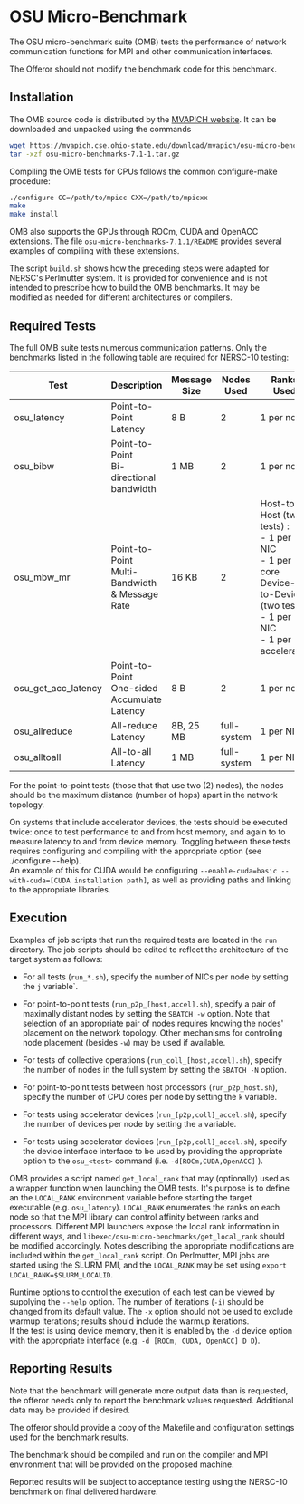 #  OSU Micro-Benchmark

The OSU micro-benchmark suite (OMB) tests the performance of
network communication functions for MPI and other communication interfaces.

The Offeror should not modify the benchmark code for this benchmark.

## Installation

The OMB source code is distributed by the
[MVAPICH website](https://mvapich.cse.ohio-state.edu/benchmarks/).
It can be downloaded and unpacked using the commands
```bash
wget https://mvapich.cse.ohio-state.edu/download/mvapich/osu-micro-benchmarks-7.1-1.tar.gz
tar -xzf osu-micro-benchmarks-7.1-1.tar.gz
```

Compiling the OMB tests for CPUs follows the common configure-make procedure:
```bash
./configure CC=/path/to/mpicc CXX=/path/to/mpicxx
make
make install
```

OMB also supports the GPUs through ROCm, CUDA and OpenACC extensions.
The file `osu-micro-benchmarks-7.1.1/README`
provides several examples of compiling with these extensions.

The script `build.sh` shows how the preceding steps were adapted 
for NERSC's Perlmutter system. 
It is provided for convenience and is not intended to prescribe 
how to build the OMB benchmarks. 
It may be modified as needed for different architectures or compilers.

## Required Tests

The full OMB suite tests numerous communication patterns.
Only the benchmarks listed in the following table are required
for NERSC-10 testing:


| Test                |Description| Message <br> Size | Nodes <br> Used | Ranks <br> Used |
|---                  |---        |---                |--- |--- |
| osu_latency         | Point-to-Point <br> Latency |  8  B | 2 | 1 per node |
| osu_bibw            | Point-to-Point <br> Bi-directional <br> bandwidth |  1 MB | 2 | 1 per node |
| osu_mbw_mr          | Point-to-Point <br> Multi-Bandwidth <br>& Message Rate | 16 KB | 2 | Host-to-Host (two tests) :<br>     - 1 per NIC<br>    - 1 per core <br> Device-to-Device (two tests):<br>    - 1 per NIC<br>    - 1 per accelerator |
| osu_get_acc_latency | Point-to-Point <br> One-sided Accumulate Latency |  8  B | 2 | 1 per node |
| osu_allreduce       | All-reduce Latency | 8B, 25 MB | full-system | 1 per NIC |
| osu_alltoall        | All-to-all Latency |  1 MB | full-system | 1 per NIC | 

For the point-to-point tests (those that that use two (2) nodes),
the nodes should be the maximum distance (number of hops) apart
in the network topology.

On systems that include accelerator devices,
the tests should be executed twice:
once to test performance to and from host memory,
and again to to measure latency to and from device memory.
Toggling between these tests requires configuring and compiling with the appropriate option (see ./configure --help).  
An example of this for CUDA would be configuring `--enable-cuda=basic --with-cuda=[CUDA installation path]`, 
as well as providing paths and linking to the appropriate libraries.

## Execution

Examples of job scripts that run the required tests
are located in the `run` directory.
The job scripts should be edited to reflect
the architecture of the target system as follows:

- For all tests (`run_*.sh`), 
  specify the number of NICs per node
  by setting the `j` variable`.

- For point-to-point tests (`run_p2p_[host,accel].sh`),
  specify a pair of maximally distant nodes
  by setting the `SBATCH -w` option.
  Note that selection of an appropriate pair of nodes
  requires knowing the nodes' placement on the network topology.
  Other mechanisms for controling node placement (besides `-w`)
  may be used if available.

- For tests of collective operations (`run_coll_[host,accel].sh`), 
  specify the number of nodes in the full system 
  by setting the `SBATCH -N` option.

- For point-to-point tests between host processors (`run_p2p_host.sh`),
  specify the number of CPU cores per node
  by setting the `k` variable.

- For tests using accelerator devices (`run_[p2p,coll]_accel.sh`),
  specify the number of devices per node
  by setting the `a` variable.

- For tests using accelerator devices (`run_[p2p,coll]_accel.sh`),
  specify the device interface interface to be used 
  by providing the appropriate option to the `osu_<test>` command
  (i.e. `-d[ROCm,CUDA,OpenACC]` ).

OMB provides a script named `get_local_rank` 
that may (optionally) used as a wrapper function
when launching the OMB tests.
It's purpose is to define an the `LOCAL_RANK` environment variable 
before starting the target executable (e.g. `osu_latency`).
`LOCAL_RANK` enumerates the ranks on each node 
so that the MPI library can control affinity between ranks and processors.
Different MPI launchers expose the local rank information in different ways, 
and `libexec/osu-micro-benchmarks/get_local_rank` 
should be modified accordingly.
Notes describing the appropriate modifications are included 
within the `get_local_rank` script.
On Perlmutter, MPI jobs are started using the SLURM PMI,
and the `LOCAL_RANK` may be set using
`export LOCAL_RANK=$SLURM_LOCALID`.

Runtime options to control the execution of each test 
can be viewed by supplying the `--help` option.
The number of iterations (`-i`) should be changed from its default value.
The `-x` option should not be used to exclude warmup iterations;
results should include the warmup iterations.  
If the test is using device memory, 
then it is enabled by the `-d` device option 
with the appropriate interface (e.g. `-d [ROCm, CUDA, OpenACC] D D`).

## Reporting Results

Note that the benchmark will generate more output data than is requested, 
the offeror needs only to report the benchmark values requested.
Additional data may be provided if desired.

The offeror should provide a copy of the Makefile and configuration
settings used for the benchmark results. 

The benchmark should be compiled and run on the compiler and MPI environment
that will be provided on the proposed machine.

Reported results will be subject to acceptance testing using the NERSC-10
benchmark on final delivered hardware.


